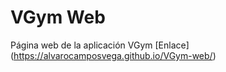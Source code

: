 # VGym Web
Página web de la aplicación VGym
[Enlace] (https://alvarocamposvega.github.io/VGym-web/)
